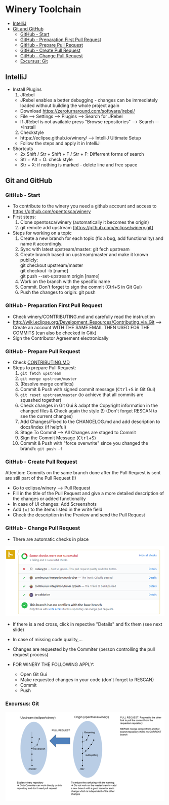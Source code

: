 # Winery Toolchain

<!-- toc -->

- [IntelliJ](#intellij)
- [Git and GitHub](#git-and-github)
  * [GitHub - Start](#github---start)
  * [GitHub - Preparation First Pull Request](#github---preparation-first-pull-request)
  * [GitHub - Prepare Pull Request](#github---prepare-pull-request)
  * [GitHub - Create Pull Request](#github---create-pull-request)
  * [GitHub - Change Pull Request](#github---change-pull-request)
  * [Excursus: Git](#excursus-git)

<!-- tocstop -->

## IntelliJ

* Install Plugins
  1. JRebel
    - JRebel enables a better debugging - changes can be immediately loaded without building the whole project again
    - Download https://zeroturnaround.com/software/jrebel/
    - File --> Settings --> Plugins --> Search for JRebel
    - If JRebel is not available press "Browse repositories" --> Search -->Install
  2. Checkstyle
    - httpa://eclipse.github.io/winery/ --> IntelliJ Ultimate Setup
    - Follow the steps and apply it in IntelliJ
* Shortcuts
  - 2x Shift / Str + Shift + F / Str + F: Differrent forms of search
  - Str + Alt + O: check style
  - Str + X: if nothing is marked - delete line and free space
  
## Git and GitHub

### GitHub - Start

* To contribute to the winery you need a github account and access to https://github.com/opentosca/winery
* First steps:
  1. Clone opentosca/winery (automatically it becomes the origin)
  2. git remote add upstream [https://github.com/eclipse/winery.git]
* Steps for working on a topic
  1. Create a new branch for each topic (fix a bug, add functionality) and name it accordingly.
  2. Sync with latest upstream/master: git fech upstream
  3. Create branch based on upstream/master and make it known publicly:  
     git checkout upstream/master  
	 git checkout -b [name]  
	 git push --set-upstream origin [name]
  4. Work on the branch with the specific name
  5. Commit. Don't forget to sign the commit (Ctrl+S in Git Gui)
  6. Push the changes to origin: git push

### GitHub - Preparation First Pull Request

* Check winery/CONTRIBUTING.md and carefully read the instruction
* http://wiki.eclipse.org/Development_Resources/Contributing_via_Git --> Create an account WITH THE SAME EMAIL THEN USED FOR THE COMMITS (can also be checked in Gitk)
* Sign the Contributor Agreement electronically

### GitHub - Prepare Pull Request

* Check [CONTRIBUTING.MD](https://github.com/eclipse/winery/blob/master/CONTRIBUTING.md)
* Steps to prepare Pull Request:
  1. `git fetch upstream`
  2. `git merge upstream/master`
  3. (Resolve merge conflicts)
  4. Commit & Push with signed commit message (<kbd>Ctrl</kbd>+<kbd>S</kbd> in Git Gui)
  5. `git reset upstream/master` (to achieve that all commits are squashed together)
  6. Check changes in Git Gui & adapt the Copyright information in the changed files & Check again the style (!) (Don't forget RESCAN to see the current changes)
  7. Add Changes/Fixed to the CHANGELOG.md and add description to docs/index (if helpful)
  8. Stage To Commit --> All Changes are staged to Commit
  9. Sign the Commit Message (<kbd>Ctrl</kbd>+<kbd>S</kbd>)
  10. Commit & Push with "force overwrite" since you changed the branch: `git push -f`

### GitHub - Create Pull Request

Attention: Commits on the same branch done after the Pull Request is sent are still part of the Pull Request (!)

* Go to eclipse/winery --> Pull Request
* Fill in the title of the Pull Request and give a more detailed description of the changes or added functionality
* In case of UI changes: Add Screenshots
* Add `[x]` to the items listed in the write field
* Check the description in the Preview and send the Pull Request


### GitHub - Change Pull Request

* There are automatic checks in place

![GitAutoCheck](graphics/autoCheckGit.png)

* If there is a red cross, click in repective "Details" and fix them (see next slide)

* In case of missing code quality,...
* Changes are requested by the Commiter (person controlling the pull request process)
* FOR WINERY THE FOLLOWING APPLY:
  - Open Git Gui
  - Make requested changes in your code (don't forget to RESCAN)
  - Commit
  - Push

### Excursus: Git

![ExcursusGit](graphics/ExcursusGit.png)
